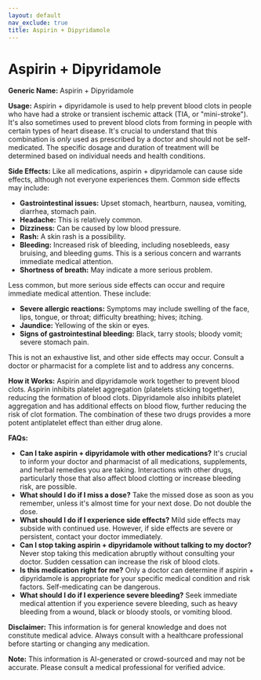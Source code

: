 ```yaml
---
layout: default
nav_exclude: true
title: Aspirin + Dipyridamole
---
```


# Aspirin + Dipyridamole

**Generic Name:** Aspirin + Dipyridamole

**Usage:**  Aspirin + dipyridamole is used to help prevent blood clots in people who have had a stroke or transient ischemic attack (TIA, or "mini-stroke").  It's also sometimes used to prevent blood clots from forming in people with certain types of heart disease.  It's crucial to understand that this combination is *only* used as prescribed by a doctor and should not be self-medicated. The specific dosage and duration of treatment will be determined based on individual needs and health conditions.

**Side Effects:**  Like all medications, aspirin + dipyridamole can cause side effects, although not everyone experiences them.  Common side effects may include:

* **Gastrointestinal issues:**  Upset stomach, heartburn, nausea, vomiting, diarrhea, stomach pain.
* **Headache:** This is relatively common.
* **Dizziness:**  Can be caused by low blood pressure.
* **Rash:**  A skin rash is a possibility.
* **Bleeding:** Increased risk of bleeding, including nosebleeds, easy bruising, and bleeding gums. This is a serious concern and warrants immediate medical attention.
* **Shortness of breath:**  May indicate a more serious problem.


Less common, but more serious side effects can occur and require immediate medical attention. These include:

* **Severe allergic reactions:**  Symptoms may include swelling of the face, lips, tongue, or throat; difficulty breathing; hives; itching.
* **Jaundice:** Yellowing of the skin or eyes.
* **Signs of gastrointestinal bleeding:**  Black, tarry stools; bloody vomit; severe stomach pain.


This is not an exhaustive list, and other side effects may occur. Consult a doctor or pharmacist for a complete list and to address any concerns.


**How it Works:** Aspirin and dipyridamole work together to prevent blood clots.  Aspirin inhibits platelet aggregation (platelets sticking together), reducing the formation of blood clots. Dipyridamole also inhibits platelet aggregation and has additional effects on blood flow, further reducing the risk of clot formation.  The combination of these two drugs provides a more potent antiplatelet effect than either drug alone.


**FAQs:**

* **Can I take aspirin + dipyridamole with other medications?**  It's crucial to inform your doctor and pharmacist of all medications, supplements, and herbal remedies you are taking.  Interactions with other drugs, particularly those that also affect blood clotting or increase bleeding risk, are possible.
* **What should I do if I miss a dose?**  Take the missed dose as soon as you remember, unless it's almost time for your next dose. Do not double the dose.
* **What should I do if I experience side effects?**  Mild side effects may subside with continued use.  However, if side effects are severe or persistent, contact your doctor immediately.
* **Can I stop taking aspirin + dipyridamole without talking to my doctor?**  Never stop taking this medication abruptly without consulting your doctor.  Sudden cessation can increase the risk of blood clots.
* **Is this medication right for me?** Only a doctor can determine if aspirin + dipyridamole is appropriate for your specific medical condition and risk factors.  Self-medicating can be dangerous.
* **What should I do if I experience severe bleeding?** Seek immediate medical attention if you experience severe bleeding, such as heavy bleeding from a wound, black or bloody stools, or vomiting blood.


**Disclaimer:** This information is for general knowledge and does not constitute medical advice. Always consult with a healthcare professional before starting or changing any medication.


**Note:** This information is AI-generated or crowd-sourced and may not be accurate. Please consult a medical professional for verified advice.